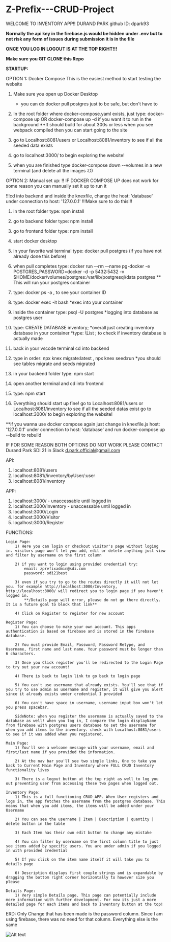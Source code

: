 # Z-Prefix---CRUD-Project

WELCOME TO INVENTORY APP!!
DURAND PARK github ID: dpark93

**Normally the api key in the firebase.js would be hidden under .env but to not risk any form of issues during submission it is in the file**

**ONCE YOU LOG IN LOGOUT IS AT THE TOP RIGHT!!!**

**Make sure you GIT CLONE this Repo**

**STARTUP:**

OPTION 1: Docker Compose
This is the easiest method to start testing the website
1) Make sure you open up Docker Desktop
    - you can do docker pull postgres just to be safe, but don't have to
2) In the root folder where docker-compose.yaml exists, just type: docker-compose up  OR  docker-compose up -d if you want it to run in the background
    **It should build for about 300s or less when you see webpack compiled then you can start going to the site
3) go to Localhost:8081/users or Localhost:8081/inventory to see if all the seeded data exists
4) go to localhost:3000/ to begin exploring the website!

5) when you are finished type docker-compose down --volumes in a new terminal (and delete all the images :D)


OPTION 2: Manual set up: !! IF DOCKER COMPOSE UP does not work for some reason you can manually set it up to run it

!!!cd into backend and inside the knexfile, change the host: 'database' under connection to host: '127.0.0.1' !!!Make sure to do this!!!
1) in the root folder type: npm install
2) go to backend folder type: npm install
3) go to frontend folder type: npm install
4) start docker desktop
5) in your favorite wsl terminal type: docker pull postgres (if you have not already done this before)
6) when pull completes type: docker run --rm --name pg-docker -e POSTGRES_PASSWORD=docker -d -p 5432:5432 -v $HOME/docker/volumes/postgres:/var/lib/postgresql/data postgres
    ** This will run your postgres container
7) type: docker ps -a , to see your container ID
8) type: docker exec -it <container ID> bash 
    *exec into your container
9) inside the container type: psql -U postgres
    *logging into database as postgres user
10) type: CREATE DATABASE inventory; 
    *overall just creating inventory database in your container
    *type: \List ; to check if inventory database is actually made

12) back in your vscode terminal cd into backend
13) type in order: npx knex migrate:latest , npx knex seed:run
    *you should see tables migrate and seeds migrated
14) in your backend folder type: npm start
15) open another terminal and cd into frontend
16) type: npm start

17) Everything should start up fine!
        go to Localhost:8081/users or Localhost:8081/inventory to see if all the seeded datas exist
        go to localhost:3000/ to begin exploring the website!


**if you wanna use docker compose again just change in knexfile.js host: '127.0.0.1' under connection to host: 'database' and run docker-compose up --build to rebuild

IF FOR SOME REASON BOTH OPTIONS DO NOT WORK PLEASE CONTACT 
Durand Park SDI 21 in Slack
d.park.official@gmail.com


API:
1) localhost:8081/users
2) localhost:8081//inventory/byUser/:user
3) localhost:8081/inventory

APP:
1) localhost:3000/ - unaccessable until logged in
2) localhost:3000/Inventory - unaccessable until logged in
3) localhost:3000/Login
4) localhost:3000/Visitor
5) logalhost:3000/Register


FUNCTIONS:

    Login Page:
        1) Here you can login or checkout visitor's page without loging in. visitors page won't let you add, edit or delete anything just view and filter by username on the first column

        2) if you want to login using provided credential try:
            email: zprefixadmin@sdi.com
            password: sdi21best

        3) even if you try to go to the routes directly it will not let you. for example http://localhost:3000/Inventory, http://localhost:3000/ will redirect you to login page if you haven't logged in.
            **/Details page will error, please do not go there directly. It is a future goal to block that link**

        4) Click on Register to register for new account

    Register Page:
        1) You can choose to make your own account. This apps authentication is based on firebase and is stored in the firebase database. 
        
        2) You must provide Email, Password, Password Retype, and Username, first name and last name. Your password must be longer than 6 characters.

        3) Once you Click register you'll be redirected to the Login Page to try out your new account!

        4) There is back to login link to go back to login page

        5) You can't use username that already exists. You'll see that if you try to use admin as username and register, it will give you alert since it already exists under credential I provided

        6) You can't have space in username, username input box won't let you press spacebar.

        SideNote: when you register the username is actually saved to the database as well! when you log in, I compare the login displayName from firebase with postgres users database to set the username for when you add items to the inventory. check with Localhost:8081/users to see if it was added when you registered.

    Main Page:
        1) You'll see a welcome message with your username, email and first/last name if you provided the information. 

        2) At the nav bar you'll see two simple links, One to take you back to Current Main Page and Inventory where FULL CRUD Inventory functionality lives

        3) There is a logout button at the top right as well to log you out preventing user from accessing these two pages when logged out.

    Inventory Page:
        1) This is a full functioning CRUD APP. When User registers and logs in, the app fetches the username from the postgres database. This means that when you add items, the items will be added under your Username

        2) You can see the username | Item | Description | quantity | delete button in the table

        3) Each Item has their own edit button to change any mistake

        4) You can filter by username on the first column title to just see items added by specific users. You are under admin if you logged in with provided credential

        5) If you click on the item name itself it will take you to details page

        6) Description displays first couple strings and is expandable by dragging the bottom right corner horizontally to however size you please

    Details Page:
        1) Very simple Details page. This page can potentially include more information with further development. For now its just a more detailed page for each items and back to Inventory button at the top!

ERD: Only Change that has been made is the password column. Since I am using firebase, there was no need for that column. Everything else is the same

![Alt text](ERD.png)
